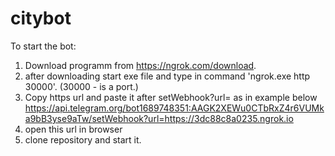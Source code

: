 # citybot

To start the bot: 
1) Download programm from https://ngrok.com/download.
2) after downloading start exe file and type in command 'ngrok.exe http 30000'. (30000 - is a port.) 
3) Copy https url and paste it after setWebhook?url= as in example below 
https://api.telegram.org/bot1689748351:AAGK2XEWu0CTbRxZ4r6VUMka9bB3yse9aTw/setWebhook?url=https://3dc88c8a0235.ngrok.io
4) open this url in browser
5) clone repository and start it. 
